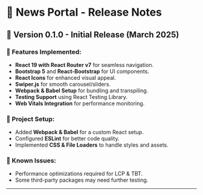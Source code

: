 # 📰 News Portal - Release Notes

## 🚀 Version 0.1.0 - Initial Release (March 2025)

### 🔹 Features Implemented:

- **React 19 with React Router v7** for seamless navigation.
- **Bootstrap 5** and **React-Bootstrap** for UI components.
- **React Icons** for enhanced visual appeal.
- **Swiper.js** for smooth carousel/sliders.
- **Webpack & Babel Setup** for bundling and transpiling.
- **Testing Support** using React Testing Library.
- **Web Vitals Integration** for performance monitoring.

### 🔹 Project Setup:

- Added **Webpack & Babel** for a custom React setup.
- Configured **ESLint** for better code quality.
- Implemented **CSS & File Loaders** to handle styles and assets.

### 🔹 Known Issues:

- Performance optimizations required for LCP & TBT.
- Some third-party packages may need further testing.

---
